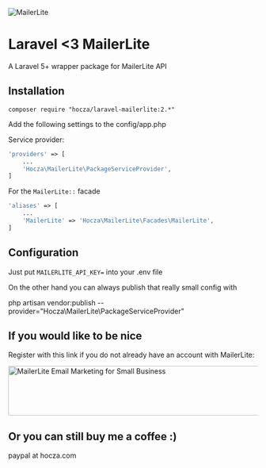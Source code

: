 ![MailerLite](http://demo.hocza.com/github/laravel-mailerlite/laravel-mailerlite.png)
# Laravel <3 MailerLite
A Laravel 5+ wrapper package for MailerLite API

Installation
---
```shell
composer require "hocza/laravel-mailerlite:2.*"
```

Add the following settings to the config/app.php

Service provider:

```php
'providers' => [
	...
	'Hocza\MailerLite\PackageServiceProvider',
]
```

For the `MailerLite::` facade

```php
'aliases' => [
	...
	'MailerLite' => 'Hocza\MailerLite\Facades\MailerLite',
]
```

Configuration
---
Just put `MAILERLITE_API_KEY=` into your .env file

On the other hand you can always publish that really small config with

php artisan vendor:publish --provider="Hocza\MailerLite\PackageServiceProvider"

If you would like to be nice
---
Register with this link if you do not already have an account with MailerLite:

<a href="http://www.mailerlite.com/a/hem25t3imq"><img border="0" title="MailerLite Email Marketing for Small Business" alt="MailerLite Email Marketing for Small Business" src="http://affiliate.mailerlite.com/images/banners/mailerlite750x100.gif" width="750" height="100" /></a>

Or you can still buy me a coffee :)
---
paypal at hocza.com
